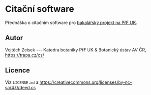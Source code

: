 # Citační software

Přednáška o citačním software pro [bakalářský projekt na PřF UK](https://www.natur.cuni.cz/biologie/studium/bakalarsky-projekt).

## Autor

Vojtěch Zeisek --- Katedra botaniky PřF UK & Botanický ústav AV ČR, <https://trapa.cz/cs/>

## Licence

Viz `LICENSE.md` a <https://creativecommons.org/licenses/by-nc-sa/4.0/deed.cs>

